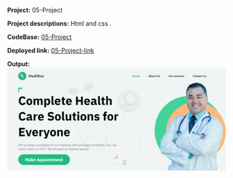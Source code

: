 **Project:** 05-Project<br>

**Project descriptions:** Html and css .<br>

**CodeBase:** [05-Project](https://github.com/manishdashsharma/05-Project-HTML-CSS)<br>

**Deployed link:** [05-Project-link](https://manishdashsharma.github.io/05-Project-HTML-CSS/)<br>

**Output:**![05-Project](./output.png)&nbsp;